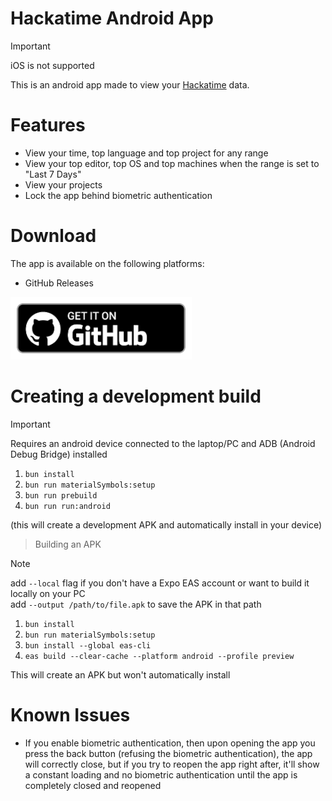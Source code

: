 # Hackatime Android App

> [!IMPORTANT]
> iOS is not supported

This is an android app made to view your [Hackatime](https://hackatime.hackclub.com) data.

# Features

- View your time, top language and top project for any range
- View your top editor, top OS and top machines when the range is set to "Last 7 Days"
- View your projects
- Lock the app behind biometric authentication

# Download

The app is available on the following platforms:
<!-- - Google Play Store -->
- GitHub Releases

<!-- [![Get on Google Play](/assets/github/google-play.png)](https://play.google.com/store/apps/details?id=com.stefdp.hackatime) -->
[![Get on GitHub](/assets/github/github.png)](https://github.com/Stef-00012/zipline-android-app/releases/latest/download/app-release.apk)

# Creating a development build

> [!IMPORTANT]
> Requires an android device connected to the laptop/PC and ADB (Android Debug Bridge) installed

1. `bun install`
2. `bun run materialSymbols:setup`
3. `bun run prebuild`
4. `bun run run:android`

(this will create a development APK and automatically install in your device)

> Building an APK

> [!NOTE]
> add `--local` flag if you don't have a Expo EAS account or want to build it locally on your PC\
> add `--output /path/to/file.apk` to save the APK in that path

1. `bun install`
2. `bun run materialSymbols:setup`
3. `bun install --global eas-cli`
4. `eas build --clear-cache --platform android --profile preview`

This will create an APK but won't automatically install

# Known Issues

- If you enable biometric authentication, then upon opening the app you press the back button (refusing the biometric authentication), the app will correctly close, but if you try to reopen the app right after, it'll show a constant loading and no biometric authentication until the app is completely closed and reopened